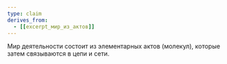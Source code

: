 ```yaml
---
type: claim
derives_from:
  - [[excerpt_мир_из_актов]]
---
```


Мир деятельности состоит из элементарных актов (молекул), которые затем связываются в цепи и сети.